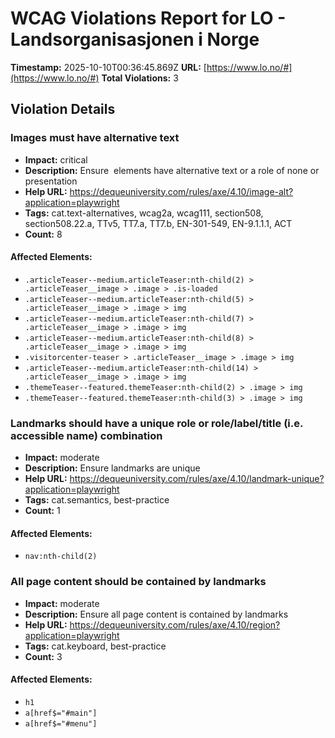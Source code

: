 # WCAG Violations Report for LO - Landsorganisasjonen i Norge

**Timestamp:** 2025-10-10T00:36:45.869Z
**URL:** [https://www.lo.no/#](https://www.lo.no/#)
**Total Violations:** 3

## Violation Details

### Images must have alternative text

- **Impact:** critical
- **Description:** Ensure <img> elements have alternative text or a role of none or presentation
- **Help URL:** https://dequeuniversity.com/rules/axe/4.10/image-alt?application=playwright
- **Tags:** cat.text-alternatives, wcag2a, wcag111, section508, section508.22.a, TTv5, TT7.a, TT7.b, EN-301-549, EN-9.1.1.1, ACT
- **Count:** 8

#### Affected Elements:

- `.articleTeaser--medium.articleTeaser:nth-child(2) > .articleTeaser__image > .image > .is-loaded`
- `.articleTeaser--medium.articleTeaser:nth-child(5) > .articleTeaser__image > .image > img`
- `.articleTeaser--medium.articleTeaser:nth-child(7) > .articleTeaser__image > .image > img`
- `.articleTeaser--medium.articleTeaser:nth-child(8) > .articleTeaser__image > .image > img`
- `.visitorcenter-teaser > .articleTeaser__image > .image > img`
- `.articleTeaser--medium.articleTeaser:nth-child(14) > .articleTeaser__image > .image > img`
- `.themeTeaser--featured.themeTeaser:nth-child(2) > .image > img`
- `.themeTeaser--featured.themeTeaser:nth-child(3) > .image > img`

### Landmarks should have a unique role or role/label/title (i.e. accessible name) combination

- **Impact:** moderate
- **Description:** Ensure landmarks are unique
- **Help URL:** https://dequeuniversity.com/rules/axe/4.10/landmark-unique?application=playwright
- **Tags:** cat.semantics, best-practice
- **Count:** 1

#### Affected Elements:

- `nav:nth-child(2)`

### All page content should be contained by landmarks

- **Impact:** moderate
- **Description:** Ensure all page content is contained by landmarks
- **Help URL:** https://dequeuniversity.com/rules/axe/4.10/region?application=playwright
- **Tags:** cat.keyboard, best-practice
- **Count:** 3

#### Affected Elements:

- `h1`
- `a[href$="#main"]`
- `a[href$="#menu"]`
